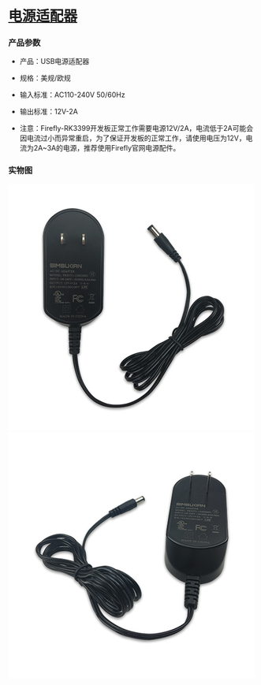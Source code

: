 # [电源适配器](https://item.taobao.com/item.htm?spm=a1z10.5-c.w4002-12605442688.63.9Hswp4&id=538464866731)
### 产品参数
* 产品：USB电源适配器
* 规格：美规/欧规
* 输入标准：AC110-240V 50/60Hz
* 输出标准：12V-2A

* 注意：Firefly-RK3399开发板正常工作需要电源12V/2A，电流低于2A可能会因电流过小而异常重启，为了保证开发板的正常工作，请使用电压为12V，电流为2A~3A的电源，推荐使用Firefly官网电源配件。
### 实物图
![](img/module_power_adapter1.png)
![](img/module_power_adapter2.png)
